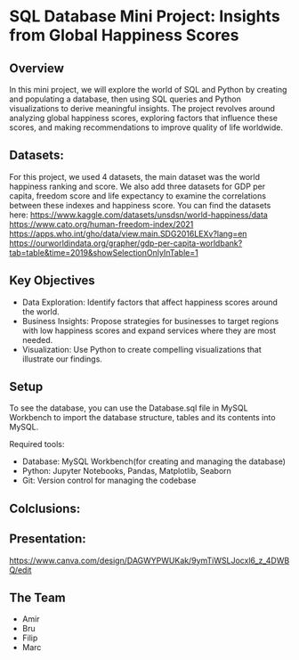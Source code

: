 # SQL Database Mini Project: Insights from Global Happiness Scores


## Overview

In this mini project, we will explore the world of SQL and Python by creating and populating a database, then using SQL queries and Python visualizations to derive meaningful insights. 
The project revolves around analyzing global happiness scores, exploring factors that influence these scores, and making recommendations to improve quality of life worldwide.

## Datasets:
For this project, we used 4 datasets, the main dataset was the world happiness ranking and score. We also add three datasets for GDP per capita, freedom score and life expectancy to examine the correlations between these indexes and happiness score. You can find the datasets here:
https://www.kaggle.com/datasets/unsdsn/world-happiness/data
https://www.cato.org/human-freedom-index/2021
https://apps.who.int/gho/data/view.main.SDG2016LEXv?lang=en
https://ourworldindata.org/grapher/gdp-per-capita-worldbank?tab=table&time=2019&showSelectionOnlyInTable=1


## Key Objectives

- Data Exploration: Identify factors that affect happiness scores around the world.
- Business Insights: Propose strategies for businesses to target regions with low happiness scores and expand services where they are most needed.
- Visualization: Use Python to create compelling visualizations that illustrate our findings.


## Setup

To see the database, you can use the Database.sql file in MySQL Workbench to import the database structure, tables and its contents into MySQL. 

Required tools:

- Database: MySQL Workbench(for creating and managing the database)
- Python: Jupyter Notebooks, Pandas, Matplotlib, Seaborn
- Git: Version control for managing the codebase


## Colclusions:


## Presentation:
https://www.canva.com/design/DAGWYPWUKak/9ymTiWSLJocxl6_z_4DWBQ/edit

## The Team

- Amir
- Bru
- Filip
- Marc
